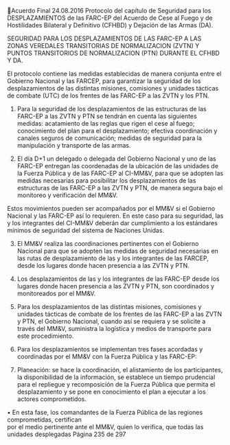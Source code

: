 Acuerdo Final 
24.08.2016 
Protocolo del capítulo de Seguridad para los DESPLAZAMIENTOS de las FARC-EP del Acuerdo 
de Cese al Fuego y de Hostilidades Bilateral y Definitivo (CFHBD) y Dejación de las Armas (DA). 
 
 
SEGURIDAD PARA LOS DESPLAZAMIENTOS DE LAS FARC-EP A LAS ZONAS VEREDALES TRANSITORIAS DE 
NORMALIZACION (ZVTN) Y PUNTOS TRANSITORIOS DE NORMALIZACION (PTN)  DURANTE EL CFHBD Y 
DA.  
 
El protocolo contiene las medidas establecidas de manera conjunta entre el Gobierno Nacional y las FARCEP, para garantizar la seguridad de los desplazamientos de las distintas misiones, comisiones y unidades 
tácticas de combate (UTC) de los frentes de las FARC-EP a las ZVTN y los PTN. 
 
1. Para la seguridad de los desplazamientos de las estructuras de las FARC-EP a las ZVTN y PTN se tendrán 
en cuenta las siguientes medidas: acatamiento de las reglas que rigen el cese al fuego;  conocimiento 
del plan para el desplazamiento; efectiva coordinación y canales seguros de comunicación; medidas 
de seguridad para la manipulación y transporte de las armas.    
 
2. El  día  D+1  un  delegado  o  delegada  del  Gobierno  Nacional  y  uno  de  las  FARC-EP  entregan  las 
coordenadas de la ubicación de las unidades de la Fuerza Pública y de las FARC-EP al CI-MM&V, para 
que se adopten las medidas necesarias para posibilitar los desplazamientos de las estructuras de las 
FARC-EP a las ZVTN y PTN, de manera segura bajo el monitoreo y verificación del MM&V.  
 
Estos movimientos pueden ser acompañados por el MM&V si el Gobierno Nacional y las FARC-EP así 
lo  requieren.  En  este  caso  para  su  seguridad,  las  y  los  integrantes  del  CI-MM&V  deberán  dar 
cumplimiento a los estándares mínimos de seguridad del sistema de Naciones Unidas. 
 
3. El MM&V realiza las coordinaciones pertinentes con el Gobierno Nacional para que se adopten las 
medidas de seguridad necesarias en las rutas de desplazamiento de las y los integrantes de las FARCEP, desde los lugares donde hacen presencia a las ZVTN y PTN.  
 
4. Los desplazamientos de las y los integrantes de las FARC-EP desde los lugares donde hacen presencia 
a las ZVTN y PTN, son coordinados y monitoreados por el MM&V. 
 
5. Para los desplazamientos de las distintas misiones, comisiones y unidades tácticas de combate de los 
frentes de las FARC-EP a las ZVTN y PTN, el Gobierno Nacional, cuando así se requiera y se solicite a 
través del MM&V, suministra la logística y medios de transporte para este procedimiento. 
 
6. Para los desplazamientos se implementan tres fases acordadas y coordinadas por el MM&V con la 
Fuerza Pública y las FARC-EP:  
 
1. Planeación: se hace la coordinación, el alistamiento de los participantes, la disponibilidad de la 
información, se establece  un tiempo prudencial para el repliegue y recomposición de la Fuerza 
Pública que permita el desplazamiento y se pone en conocimiento el plan a ejecutar a los actores 
comprometidos.  
 
• En esta fase, los comandantes de la Fuerza Pública de las regiones comprometidas, certifican  
por el medio pertinente ante el MM&V, quien lo verifica, que todas las unidades desplegadas 
Página 235 de 297 
 

